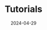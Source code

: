 ---
title: "Tutorials"
date: 2024-04-29
description: "Tutorials"
weight: 1
params:
  icon: fa-graduation-cap
---